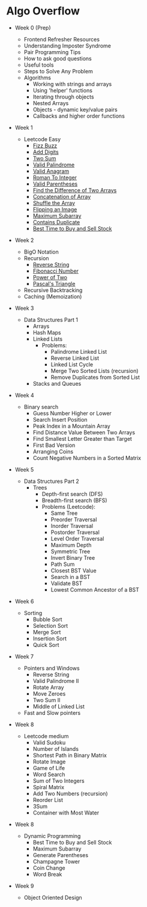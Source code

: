# Algo Overflow

- Week 0 (Prep)
  - Frontend Refresher Resources
  - Understanding Imposter Syndrome
  - Pair Programming Tips
  - How to ask good questions
  - Useful tools
  - Steps to Solve Any Problem
  - Algorithms
    - Working with strings and arrays
    - Using 'helper' functions
    - Iterating through objects
    - Nested Arrays
    - Objects - dynamic key/value pairs
    - Callbacks and higher order functions
- Week 1
  - Leetcode Easy 
    - [Fizz Buzz](https://leetcode.com/problems/fizz-buzz/)
    - [Add Digits](https://leetcode.com/problems/add-digits/)
    - [Two Sum](https://leetcode.com/problems/two-sum/)
    - [Valid Palindrome](https://leetcode.com/problems/valid-palindrome/)
    - [Valid Anagram](https://leetcode.com/problems/valid-anagram/)
    - [Roman To Integer](https://leetcode.com/problems/roman-to-integer/)
    - [Valid Parentheses](https://leetcode.com/problems/valid-parentheses/)
    - [Find the Difference of Two Arrays](https://leetcode.com/problems/find-the-difference-of-two-arrays/)
    - [Concatenation of Array](https://leetcode.com/problems/concatenation-of-array/)
    - [Shuffle the Array](https://leetcode.com/problems/shuffle-the-array/)
    - [Flipping an Image](https://leetcode.com/problems/flipping-an-image/)
    - [Maximum Subarray](https://leetcode.com/problems/maximum-subarray/)
    - [Contains Duplicate](https://leetcode.com/problems/contains-duplicate/)
    - [Best Time to Buy and Sell Stock](https://leetcode.com/problems/best-time-to-buy-and-sell-stock/)
- Week 2
  - BigO Notation
  - Recursion
    - [Reverse String](https://leetcode.com/problems/reverse-string)
    - [Fibonacci Number](https://leetcode.com/problems/fibonacci-number/)
    - [Power of Two](https://leetcode.com/problems/power-of-two/)
    - [Pascal's Triangle](https://leetcode.com/problems/pascals-triangle/)
  - Recursive Backtracking
  - Caching (Memoization)

- Week 3
  - Data Structures Part 1
     - Arrays
     - Hash Maps
     - Linked Lists
       - Problems:
         - Palindrome Linked List
         - Reverse Linked List
         - Linked List Cycle
         - Merge Two Sorted Lists (recursion)
         - Remove Duplicates from Sorted List
     - Stacks and Queues

- Week 4
  - Binary search 
      - Guess Number Higher or Lower
      - Search Insert Position
      - Peak Index in a Mountain Array
      - Find Distance Value Between Two Arrays
      - Find Smallest Letter Greater than Target
      - First Bad Version
      - Arranging Coins
      - Count Negative Numbers in a Sorted Matrix

- Week 5
  - Data Structures Part 2
     - Trees
       - Depth-first search (DFS)
       - Breadth-first search (BFS)
       - Problems (Leetcode):
         - Same Tree 
         - Preorder Traversal
         - Inorder Traversal
         - Postorder Traversal
         - Level Order Traversal
         - Maximum Depth 
         - Symmetric Tree
         - Invert Binary Tree
         - Path Sum
         - Closest BST Value
         - Search in a BST
         - Validate BST
         - Lowest Common Ancestor of a BST

- Week 6 
  - Sorting
    - Bubble Sort
    - Selection Sort
    - Merge Sort
    - Insertion Sort
    - Quick Sort

- Week 7
    - Pointers and Windows
      - Reverse String
      - Valid Palindrome II
      - Rotate Array
      - Move Zeroes
      - Two Sum II
      - Middle of Linked List
    - Fast and Slow pointers
    
- Week 8
  - Leetcode medium
    - Valid Sudoku
    - Number of Islands
    - Shortest Path in Binary Matrix
    - Rotate Image
    - Game of Life
    - Word Search
    - Sum of Two Integers
    - Spiral Matrix
    - Add Two Numbers (recursion)
    - Reorder List
    - 3Sum
    - Container with Most Water

- Week 8
  - Dynamic Programming
    - Best Time to Buy and Sell Stock
    - Maximum Subarray
    - Generate Parentheses
    - Champagne Tower
    - Coin Change
    - Word Break
- Week 9 
  - Object Oriented Design


